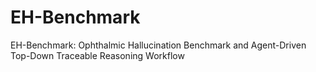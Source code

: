 # EH-Benchmark
EH-Benchmark: Ophthalmic Hallucination Benchmark and Agent-Driven Top-Down Traceable Reasoning Workflow
